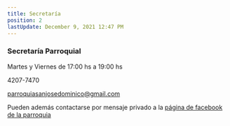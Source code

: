 ```yaml
---
title: Secretaría
position: 2
lastUpdate: December 9, 2021 12:47 PM
---
```

### Secretaría Parroquial
Martes y Viernes de 17:00 hs a 19:00 hs

4207-7470

[parroquiasanjosedominico@gmail.com](mailto:parroquiasanjosedominico@gmail.com)

Pueden además contactarse por mensaje privado a la [página de facebook de la parroquia](https://www.facebook.com/Parroquia-San-Jos%C3%A9-Villa-Dom%C3%ADnico-1918-2020-893134424185074)